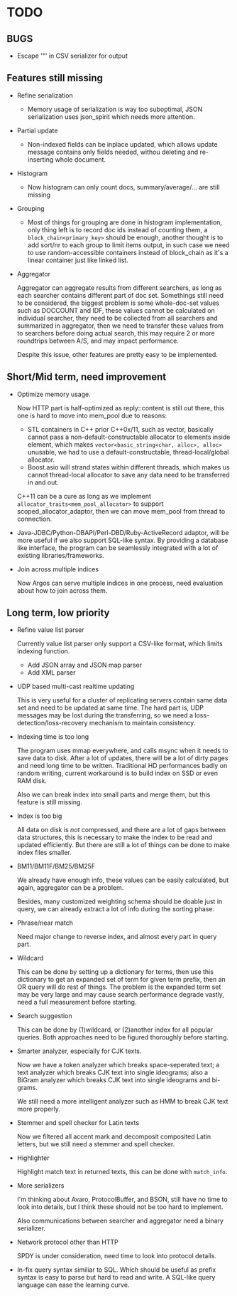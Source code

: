 TODO
====

BUGS
----
* Escape '"' in CSV serializer for output

Features still missing
-----------------------
* Refine serialization
    + Memory usage of serialization is way too suboptimal, JSON serialization uses json_spirit which needs more attention.
* Partial update
    + Non-indexed fields can be inplace updated, which allows update message contains only fields needed, withou deleting and re-inserting whole document.
* Histogram
    + Now histogram can only count docs, summary/average/... are still missing
* Grouping
    + Most of things for grouping are done in histogram implementation, only thing left is to record doc ids instead of counting them, a `block_chain<primary_key>` should be enough, another thought is to add sort/nr to each group to limit items output, in such case we need to use random-accessible containers instead of block_chain as it's a linear container just like linked list.
* Aggregator

    Aggregator can aggregate results from different searchers, as long as each searcher contains different part of doc set. Somethings still need to be considered, the biggest problem is some whole-doc-set values such as DOCCOUNT and IDF, these values cannot be calculated on individual searcher, they need to be collected from all searchers and summarized in aggregator, then we need to transfer these values from to searchers before doing actual search, this may require 2 or more roundtrips between A/S, and may impact performance.

    Despite this issue, other features are pretty easy to be implemented.

Short/Mid term, need improvement
--------------------------------
* Optimize memory usage.

    Now HTTP part is half-optimized as reply::content is still out there, this one is hard to move into mem_pool due to reasons:

    + STL containers in C++ prior C++0x/11, such as vector, basically cannot pass a non-default-constructable allocator to elements inside element, which makes `vector<basic_string<char, alloc>, alloc>` unusable, we had to use a default-constructable, thread-local/global allocator.
    + Boost.asio will strand states within different threads, which makes us cannot thread-local allocator to save any data need to be transferred in and out.

    C++11 can be a cure as long as we implement `allocator_traits<mem_pool_allocator>` to support scoped_allocator_adaptor, then we can move mem_pool from thread to connection.

* Java-JDBC/Python-DBAPI/Perl-DBD/Ruby-ActiveRecord adaptor, will be more useful if we also support SQL-like syntax. By providing a database like interface, the program can be seamlessly integrated with a lot of existing libraries/frameworks.

* Join across multiple indices

    Now Argos can serve multiple indices in one process, need evaluation about how to join across them.

Long term, low priority
-----------------------

* Refine value list parser

    Currently value list parser only support a CSV-like format, which limits indexing function.

    + Add JSON array and JSON map parser
    + Add XML parser

* UDP based multi-cast realtime updating

    This is very useful for a cluster of replicating servers contain same data set and need to be updated at same time. The hard part is, UDP messages may be lost during the transferring, so we need a loss-detection/loss-recovery mechanism to maintain consistency.

* Indexing time is too long

    The program uses mmap everywhere, and calls msync when it needs to save data to disk. After a lot of updates, there will be a lot of dirty pages and need long time to be written. Traditional HD performances badly on random writing, current workaround is to build index on SSD or even RAM disk.

    Also we can break index into small parts and merge them, but this feature is still missing.

* Index is too big

    All data on disk is *not* compressed, and there are a lot of gaps between data structures, this is necessary to make the index to be read and updated efficiently. But there are still a lot of things can be done to make index files smaller.

* BM11/BM11F/BM25/BM25F

    We already have enough info, these values can be easily calculated, but again, aggregator can be a problem.

    Besides, many customized weighting schema should be doable just in query, we can already extract a lot of info during the sorting phase.

* Phrase/near match

    Need major change to reverse index, and almost every part in query part.

* Wildcard

    This can be done by setting up a dictionary for terms, then use this dictionary to get an expanded set of term for given term prefix, then an OR query will do rest of things. The problem is the expanded term set may be very large and may cause search performance degrade vastly, need a full measurement before starting.

* Search suggestion

    This can be done by (1)wildcard, or (2)another index for all popular queries. Both approaches need to be figured thoroughly before starting.

* Smarter analyzer, especially for CJK texts.

    Now we have a token analyzer which breaks space-seperated text; a text analyzer which breaks CJK text into single ideograms; also a BiGram analyzer which breaks CJK text into single ideograms and bi-grams.

    We still need a more intelligent analyzer such as HMM to break CJK text more properly.

* Stemmer and spell checker for Latin texts

    Now we filtered all accent mark and decomposit composited Latin letters, but we still need a stemmer and spell checker.

* Highlighter

    Highlight match text in returned texts, this can be done with `match_info`.

* More serializers

    I'm thinking about Avaro, ProtocolBuffer, and BSON, still have no time to look into details, but I think these should not be too hard to implement.

    Also communications between searcher and aggregator need a binary serializer.

* Network protocol other than HTTP

    SPDY is under consideration, need time to look into protocol details.

* In-fix query syntax similiar to SQL. Which should be useful as prefix syntax is easy to parse but hard to read and write. A SQL-like query language can ease the learning curve.

